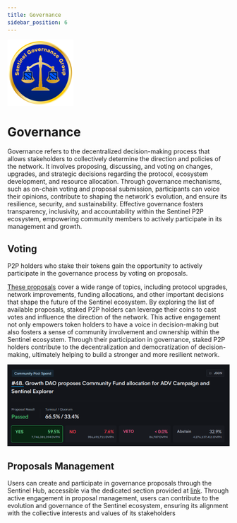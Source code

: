```yaml
---
title: Governance
sidebar_position: 6
---
```


![](/img/get-started/governance.png)

# Governance

Governance refers to the decentralized decision-making process that allows stakeholders to collectively determine the direction and policies of the network. It involves proposing, discussing, and voting on changes, upgrades, and strategic decisions regarding the protocol, ecosystem development, and resource allocation. Through governance mechanisms, such as on-chain voting and proposal submission, participants can voice their opinions, contribute to shaping the network's evolution, and ensure its resilience, security, and sustainability. Effective governance fosters transparency, inclusivity, and accountability within the Sentinel P2P ecosystem, empowering community members to actively participate in its management and growth.

## Voting

P2P holders who stake their tokens gain the opportunity to actively participate in the governance process by voting on proposals.

[These proposals](https://www.mintscan.io/sentinel/proposals) cover a wide range of topics, including protocol upgrades, network improvements, funding allocations, and other important decisions that shape the future of the Sentinel ecosystem. By exploring the list of available proposals, staked P2P holders can leverage their coins to cast votes and influence the direction of the network. This active engagement not only empowers token holders to have a voice in decision-making but also fosters a sense of community involvement and ownership within the Sentinel ecosystem. Through their participation in governance, staked P2P holders contribute to the decentralization and democratization of decision-making, ultimately helping to build a stronger and more resilient network.

![](/img/get-started/voting.png)

## Proposals Management

Users can create and participate in governance proposals through the Sentinel Hub, accessible via the dedicated section provided at [link](/sentinel-hub/commands/governance). Through active engagement in proposal management, users can contribute to the evolution and governance of the Sentinel ecosystem, ensuring its alignment with the collective interests and values of its stakeholders